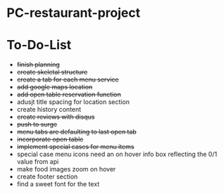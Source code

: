 # PC-restaurant-project

# To-Do-List 
* <del>finish planning</del>
* <del>create skeletal structure</del>
* <del>create a tab for each menu service</del>
* <del>add google maps location</del>
* <del>add open table reservation function</del>
* adusjt title spacing for location section
* create history content
* <del>create reviews with disqus</del>
* <del>push to surge<del>
* <del>menu tabs are defaulting to last open tab<del>
* <del>incorporate open table</del>
* <del>implement special cases for menu items<del>
* special case menu icons need an on hover info box reflecting the 0/1 value from api
* make food images zoom on hover
* create footer section
* find a sweet font for the text
  

